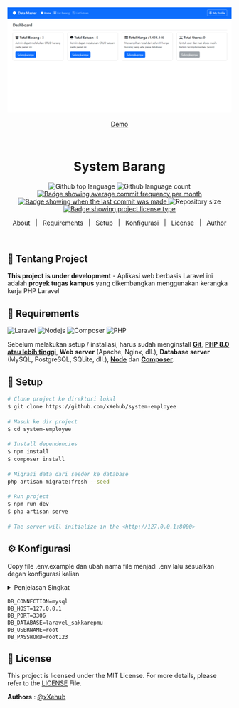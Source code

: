 <div align="center" id="top"> 
  <img src="https://raw.githubusercontent.com/xXehub/uts-sytem-barang/main/screenshot/dashboard.png" width="900" alt="System Employee" />

  <a href="#">Demo</a>

&#xa0;

  <!-- <a href="https://systememployeemain.netlify.app">Demo</a> -->
</div>

<h1 align="center">System Barang</h1>

<p align="center">
  <img alt="Github top language" src="https://img.shields.io/github/languages/top/xXehub/system-employee?">

  <img alt="Github language count" src="https://img.shields.io/github/languages/count/xXehub/system-employee?">

<!-- commit frequency -->
  <a href="https://github.com/xXehub/system-employee/commits/main" target="_blank">
    <img src="https://img.shields.io/github/commit-activity/m/xXehub/system-employee?" alt="Badge showing average commit frequency per month"/>
  </a>

  <!-- last commit -->
  <a href="https://github.com/xXehub/system-employee/commits/main" target="_blank">
    <img src="https://img.shields.io/github/last-commit/xXehub/system-employee?" alt="Badge showing when the last commit was made"/>
  </a>

  <img alt="Repository size" src="https://img.shields.io/github/repo-size/xXehub/system-employee?">

  <a href="https://github.com/xXehub/system-employee/blob/master/LICENSE.md" target="_blank">
    <img alt="Badge showing project license type" src="https://img.shields.io/github/license/xXehub/system-employee?color=f85149">

  </a>

  <!-- <img alt="Github issues" src="https://img.shields.io/github/issues/xXehub/system-employee?color=56BEB8" /> -->

  <!-- <img alt="Github forks" src="https://img.shields.io/github/forks/xXehub/system-employee?color=56BEB8" /> -->

  <!-- <img alt="Github stars" src="https://img.shields.io/github/stars/xXehub/system-employee?color=56BEB8" /> -->
</p>

<!-- Status -->

<!-- <h4 align="center">
	🚧  System Employee Main 🚀 Under construction...  🚧
</h4>

<hr> -->

<p align="center">
  <a href="#dart-about">About</a> &#xa0; | &#xa0; 
  <!-- <a href="#sparkles-features">Features</a> &#xa0; | &#xa0; -->
  <!-- <a href="#rocket-technologies">Technologies</a> &#xa0; | &#xa0; -->
  <a href="#file_folder-requirements">Requirements</a> &#xa0; | &#xa0; 
  <a href="#book-setup">Setup</a> &#xa0; | &#xa0;
  <a href="#gear-konfigurasi">Konfigurasi</a> &#xa0; | &#xa0;
  <a href="#memo-license">License</a> &#xa0; | &#xa0;
  <a href="https://github.com/xXehub" target="_blank">Author</a>
</p>

<br>

## :dart: Tentang Project

**This project is under development** - Aplikasi web berbasis Laravel ini adalah **proyek tugas kampus** yang dikembangkan menggunakan kerangka kerja PHP Laravel 

<!-- ## :sparkles: Features

:heavy_check_mark: Feature 1;\
:heavy_check_mark: Feature 2;\
:heavy_check_mark: Feature 3; -->
<!--
## :rocket: Technologies

The following tools were used in this project:

-   [Xampp](https://expo.io/)
-   [Node.js](https://nodejs.org/en/)
-   [Composer](https://pt-br.reactjs.org/)
-   [PHP](https://reactnative.dev/) -->

## :file_folder: Requirements

![Laravel](https://img.shields.io/badge/laravel-%23FF2D20.svg?&style=for-the-badge&logo=laravel&logoColor=white)
![Nodejs](https://img.shields.io/badge/node.js-%23339933.svg?&style=for-the-badge&logo=node.js&logoColor=white)
![Composer](https://img.shields.io/badge/composer-%23885630.svg?&style=for-the-badge&logo=composer&logoColor=white)
![PHP](https://img.shields.io/badge/php-%23777BB4.svg?&style=for-the-badge&logo=php&logoColor=white)

Sebelum melakukan setup / installasi, harus sudah menginstall **[Git](https://git-scm.com)**,  **[PHP 8.0 atau lebih tinggi](https://www.php.net/downloads.php)**, **Web server** (Apache, Nginx, dll.), **Database server** (MySQL, PostgreSQL, SQLite, dll.), **[Node](https://nodejs.org/en/)** dan **[Composer](https://getcomposer.org)**.

## :book: Setup

```bash
# Clone project ke direktori lokal 
$ git clone https://github.com/xXehub/system-employee

# Masuk ke dir project
$ cd system-employee

# Install dependencies
$ npm install
$ composer install

# Migrasi data dari seeder ke database
php artisan migrate:fresh --seed

# Run project
$ npm run dev
$ php artisan serve

# The server will initialize in the <http://127.0.0.1:8000>
```

## :gear: Konfigurasi

Copy file .env.example dan ubah nama file menjadi .env lalu sesuaikan degan konfigurasi kalian
<details>
<summary>
 Penjelasan Singkat
</summary>

####

| Usernane | Contoh     | Penjelasan                |
| :-------- | :------- | :------------------------- |
| ` APP_KEY ` | ` base64:Mx6z7+GzDxxrQhnXGeMrjcKmYhIIlHI0q8pKwAyYycI= ` | untuk melakukan enkripsi dan dekripsi data. Ini berfungsi saat Laravel menggunakan fitur enkripsi dan dekripsi, serta dalam proses enkripsi dan dekripsi cookie.  |
| ` APP_URL `| ` http://localhost ` | untuk menentukan URL dasar dari aplikasi Laravel. Ini akan digunakan oleh beberapa fitur Laravel seperti routing |
| ` DB_DATABASE `| `laravel_sakkarepmu` | untuk menentukan nama **database** yang akan digunakan oleh aplikasi|
| ` DB_USERNAME `| ` root ` | untuk menentukan **nama** atau **username** database yang akan digunakan oleh aplikasi default **root**|
| ` DB_PASSWORD `| ` root123 ` | untuk menentukan nama **password** yang akan digunakan oleh aplikasi, Anda harus mengganti **password** dengan password yang sesuai dengan konfigurasi database Anda|
</details>

```env
DB_CONNECTION=mysql
DB_HOST=127.0.0.1
DB_PORT=3306
DB_DATABASE=laravel_sakkarepmu
DB_USERNAME=root
DB_PASSWORD=root123
```

## :memo: License

This project is licensed under the MIT License. For more details, please refer to the [LICENSE](LICENSE.md) File.

**Authors** : [@xXehub](https://www.github.com/xXehub)

<!-- Made with :heart: by <a href="https://github.com/xXehub" target="_blank">{{YOUR_NAME}}</a>

&#xa0; -->
<!-- 
## :label: Authors

-   [@xXehub](https://www.github.com/xXehub) -->
